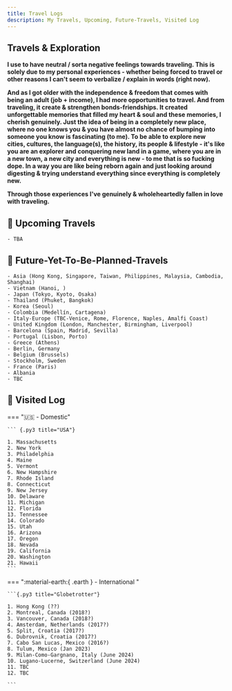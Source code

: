 ```yaml
---
title: Travel Logs
description: My Travels, Upcoming, Future-Travels, Visited Log
---
```


## Travels & Exploration

**I use to have neutral / sorta negative feelings towards traveling. This is solely due to my personal experiences - whether being forced to travel or other reasons I can't seem to verbalize / explain in words (right now).**

**And as I got older with the independence & freedom that comes with being an adult (job + income), I had more opportunities to travel. And from traveling, it create & strengthen bonds-friendships. It created unforgettable memories that filled my heart & soul and these memories, I cherish genuinely. Just the idea of being in a completely new place, where no one knows you & you have almost no chance of bumping into someone you know is fascinating (to me). To be able to explore new cities, cultures, the language(s), the history, its people & lifestyle - it's like you are an explorer and conquering new land in a game, where you are in a new town, a new city and everything is new - to me that is so fucking dope. In a way you are like being reborn again and just looking around digesting & trying understand everything since everything is completely new.**

**Through those experiences I've genuinely & wholeheartedly fallen in love with traveling.**


## 🧳 Upcoming Travels

``` {.py3 title="Upcoming"}
- TBA
```

## 🧭 Future-Yet-To-Be-Planned-Travels

``` {.py3 title="Goals"}
- Asia (Hong Kong, Singapore, Taiwan, Philippines, Malaysia, Cambodia, Shanghai)
- Vietnam (Hanoi, )
- Japan (Tokyo, Kyoto, Osaka)
- Thailand (Phuket, Bangkok)
- Korea (Seoul)
- Colombia (Medellín, Cartagena)
- Italy-Europe (TBC-Venice, Rome, Florence, Naples, Amalfi Coast)
- United Kingdom (London, Manchester, Birmingham, Liverpool)
- Barcelona (Spain, Madrid, Sevilla)
- Portugal (Lisbon, Porto)
- Greece (Athens)
- Berlin, Germany
- Belgium (Brussels)
- Stockholm, Sweden
- France (Paris)
- Albania
- TBC
```

## 🛬 Visited Log

=== ":us: - Domestic" 

    ``` {.py3 title="USA"}

    1. Massachusetts
    2. New York
    3. Philadelphia
    4. Maine
    5. Vermont
    6. New Hampshire
    7. Rhode Island
    8. Connecticut
    9. New Jersey
    10. Delaware
    11. Michigan
    12. Florida
    13. Tennessee
    14. Colorado
    15. Utah
    16. Arizona
    17. Oregon
    18. Nevada
    19. California
    20. Washington
    21. Hawaii
    ```

=== ":material-earth:{ .earth } - International "

    ```{.py3 title="Globetrotter"}

    1. Hong Kong (??)
    2. Montreal, Canada (2018?)
    3. Vancouver, Canada (2018?)
    4. Amsterdam, Netherlands (2017?)
    5. Split, Croatia (2017?)
    6. Dubrovnik, Croatia (2017?)
    7. Cabo San Lucas, Mexico (2016?)
    8. Tulum, Mexico (Jan 2023)
    9. Milan-Como-Gargnano, Italy (June 2024)
    10. Lugano-Lucerne, Switzerland (June 2024)
    11. TBC
    12. TBC
   
    ```

